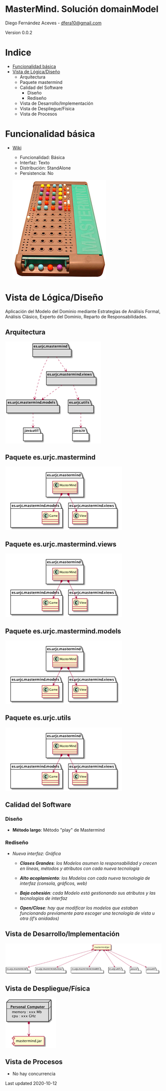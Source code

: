 # MasterMind. Solución domainModel
Diego Fernández Aceves - dfera10@gmail.com

Version 0.0.2

# Indice
 - [Funcionalidad básica](#Funcionalidad-básica)
 - [Vista de Lógica/Diseño](#Vista-de-LógicaDiseño)
    * Arquitectura
    * Paquete mastermind
    * Calidad del Software
        * Diseño
        * Rediseño
    * Vista de Desarrollo/Implementación
    * Vista de Despliegue/Física
    * Vista de Procesos

# Funcionalidad básica
 - [Wiki](https://en.wikipedia.org/wiki/Mastermind_(board_game))
    - Funcionalidad: Básica
    - Interfaz: Texto
    - Distribución: StandAlone
    - Persistencia: No
 
    ![MasterMind "MasterMind"](https://github.com/TheMercuryBeat/MasterMind/blob/documentView/docs/images/300px-mastermind.jpg?raw=true)
 
# Vista de Lógica/Diseño
Aplicación del Modelo del Dominio mediante Estrategias de Análisis Formal, Análisis Clásico, Experto del Dominio, Reparto de Responsabilidades.

## Arquitectura
![MasterMind "MasterMind"](https://github.com/TheMercuryBeat/MasterMind/blob/documentView/docs/images/MasterMindArquitecture.png?raw=true)

## Paquete es.urjc.mastermind
![MasterMind "MasterMind"](https://github.com/TheMercuryBeat/MasterMind/blob/documentView/docs/images/MasterMindDesignModel-MasterMind.png?raw=true) 

## Paquete es.urjc.mastermind.views
![MasterMind "MasterMind"](https://github.com/TheMercuryBeat/MasterMind/blob/documentView/docs/images/MasterMindDesignModel-MasterMindViews.png?raw=true) 

## Paquete es.urjc.mastermind.models
![MasterMind "MasterMind"](https://github.com/TheMercuryBeat/MasterMind/blob/documentView/docs/images/MasterMindDesignModel-MasterMindModels.png?raw=true) 

## Paquete es.urjc.utils
![MasterMind "MasterMind"](https://github.com/TheMercuryBeat/MasterMind/blob/documentView/docs/images/MasterMindDesignModel-MasterMindUtils.png?raw=true) 

## Calidad del Software

### Diseño

- **Método largo**: Método "play" de Mastermind

### Rediseño

- *Nueva interfaz: Gráfica*

    - ***Clases Grandes**: los Modelos asumen la responsabilidad y crecen en líneas, métodos y atributos con cada nueva tecnología*

    - ***Alto acoplamiento**: los Modelos con cada nueva tecnología de interfaz (consola, gráficos, web)*

    - ***Baja cohesión**: cada Modelo está gestionando sus atributos y las tecnologías de interfaz*

    - ***Open/Close**: hay que modificar los modelos que estaban funcionando previamente para escoger una tecnología de vista u otra (if’s anidados)*

## Vista de Desarrollo/Implementación
![MasterMind "MasterMind"](https://github.com/TheMercuryBeat/MasterMind/blob/documentView/docs/images/MasterMindDevelopment.png?raw=true)

## Vista de Despliegue/Física
![MasterMind "MasterMind"](https://github.com/TheMercuryBeat/MasterMind/blob/documentView/docs/images/MasterMindDeployment.png?raw=true)

## Vista de Procesos

-   No hay concurrencia

Last updated 2020-10-12